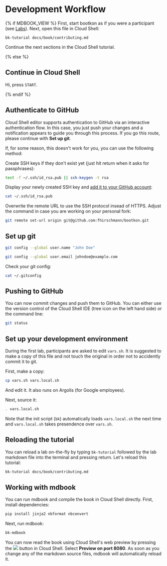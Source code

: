 # Development Workflow
{% if MDBOOK_VIEW %}
First, start bootkon as if you were a participant (see [Labs](../labs/main.md)). Next, open this file in Cloud Shell:

```
bk-tutorial docs/book/contributing.md
```

Continue the next sections in the Cloud Shell tutorial.

{% else %}
## Continue in Cloud Shell

Hi, press `START`.

{% endif %}

## Authenticate to GitHub

Cloud Shell editor supports authentication to GitHub via an interactive authentication flow.
In this case, you just push your changes and a notification appears to guide you through this process. If you go this route, please continue with **Set up git**.

If, for some reason, this doesn't work for you, you can use the following method:

Create SSH keys if they don't exist yet (just hit return when it asks for passphrases):
```bash
test -f ~/.ssh/id_rsa.pub || ssh-keygen -t rsa
```

Display your newly created SSH key and [add it to your GitHub account](https://github.com/settings/keys):
```bash
cat ~/.ssh/id_rsa.pub
```

Overwrite the remote URL to use the SSH protocol insead of HTTPS. Adjust the command in case you are working on your personal fork:
```bash
git remote set-url origin git@github.com:fhirschmann/bootkon.git
```

## Set up git

```bash
git config --global user.name "John Doe"
```
```bash
git config --global user.email johndoe@example.com  
```

Check your git config:
```bash
cat ~/.gitconfig
```

## Pushing to GitHub

You can now commit changes and push them to GitHub. You can either use the version control of the Cloud Shell IDE (tree icon on the left hand side) or the command line:

```bash
git status
```

## Set up your development environment

During the first lab, participants are asked to edit `vars.sh`. It is suggested to make a copy of this file and not touch the original in order not to accidently commit it to git.

First, make a copy:
```bash
cp vars.sh vars.local.sh
```

And <walkthrough-editor-open-file filePath="vars.local.sh">edit it</walkthrough-editor-open-file>. It also runs on Argolis (for Google employees).

Next, source it:
```bash
. vars.local.sh
```

Note that the init script (`bk`) automatically loads `vars.local.sh` the next time and `vars.local.sh` takes presendence over `vars.sh`.

## Reloading the tutorial

You can reload a lab on-the-fly by typing `bk-tutorial` followed by the lab markdown file into the terminal and pressing return. Let's reload
this tutorial:
```bash
bk-tutorial docs/book/contributing.md
```

## Working with mdbook

You can run mdbook and compile the book in Cloud Shell directly. First, install dependencies:
```bash
pip install jinja2 nbformat nbconvert
```

Next, run mdbook:
```bash
bk-mdbook
```

You can now read the book using Cloud Shell's web preview by pressing the ![](https://cloud.google.com/static/shell/docs/images/web_preview.svg) button in Cloud Shell. Select **Preview on port 8080**. As soon as you change any of the markdown source files, mdbook will automatically reload it.